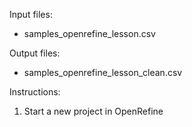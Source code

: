 Input files:
- samples_openrefine_lesson.csv

Output files:
- samples_openrefine_lesson_clean.csv

Instructions:
1. Start a new project in OpenRefine
